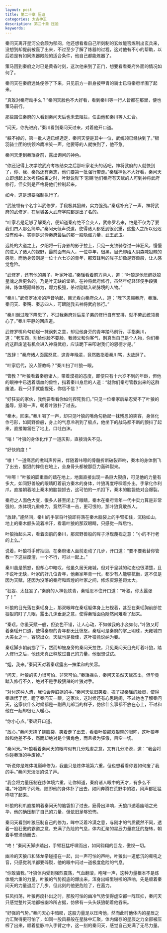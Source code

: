 ```yaml
---
layout: post
title: 第二十章 压迫
categories: 太古神王
description: 第二十章 压迫
keywords:
---
```


秦问天离开星河公会颇为郁闷，他还想看看自己所刻制的玄纹能否炼制出玄兵来，没想到却提前被轰了出来，不过至少了解了炼器的过程，这对他有不小的帮助，以后若是有如同炼器殿般的适合条件，他自己都能炼器了。

策马回到秦府之时已是黄昏时刻，这次他来到了正门，想要看看秦府外面的情况如何了。

秦问天在秦府远处便停了下来，只见前方一群身披甲胄的骑士已将秦府半围了起来。

“真敢对秦府动手么？”秦问天脸色不大好看，看到秦川等一行人皆都在那里，便也策马前行。

那些围住秦府的人看到秦问天后也未去阻拦，任由他和秦川等人汇合。

“问天，你先进府。”秦川看到秦问天过来，对着他开口道。

“躲不掉的，第一批人选已经选定，秦问天便是其中一位，武统领已经快到了。”银羽骑士团的统领冷鹰冷笑一声，他要等的人就快到了，他不急。

秦问天走到秦瑶身前，露出询问的神色。

“你还记得上次学院武府考核结束之后那叶家老头的话吧，神将武府的人就快到了，你、我、秦殇还有秦志，他们要第一批强行带走。”秦瑶神色不大好看，秦问天立即想起上次考核结束之时，叶默说陛下‘恩赐’他们秦府有天赋的人可到神将武府修行，但实则是严格将他们控制起来。

如今，这是想要强制执行了。

“武统领有个名字叫武修罗，手段极其狠辣，实力强劲。”秦瑶补充了一声，神将武府的武修罗，在皇城各大武府学院都是出了名的。

“叶家若是足够了解秦府，便知道秦府绝不会交人，武修罗若来，怕是不仅为了要我们四人那么简单。”秦问天低声说道，使得诸人都感到很沉重，这些人之所以迟迟没有动手，实则是忌惮秦府最后的那一股隐藏力量，武王武卫。

远处的大道之上，夕阳将一行身影的影子拉上，只见一支铁骑卷过一阵狂风，慢慢的进入了诸人的视野，最前面有两人，一位中年，很黑，目光却给人阴森喊狠辣的感觉，而他身旁则是一位十六七岁的青年，那双锋利的眸子却像是野兽般，让人感觉危险。

“武修罗，还有他的弟子，叶家叶狼。”秦瑶看着前方两人，道：“叶狼是他觉醒妖狼星魂之后更名的，乃是叶无缺的堂弟，在神将武府修行，虽然年纪轻轻便手段狠辣，炼体境巅峰修为，爆力极强，杀过刚踏入轮脉境的人物。”

“秦川。”武修罗冰冷的声音响起，目光看向秦府众人，道：“陛下恩赐秦府，秦瑶、秦问天、秦殇、秦志四人，可跟随我去神将武府修行。”

“秦川谢过陛下隆恩了，不过我秦府对后辈子弟的修行自有安排，就不劳武统领费心了。”秦川平静的回应道。

武修罗嘴角勾勒起一抹讽刺之意，却见他身旁的青年踏马前行，手指秦川，道：“老东西，别给你脸不要脸，我师父和你客气，别真当自己是个人物，你们秦府这群废渣有机会进入神将武府，应该跪下来叩谢我们的恩德才是。”

“放肆！”秦府诸人面露怒意，这青年晚辈，竟然敢指着秦川骂，太放肆了。

“叶家后代，没人管教吗？”秦川扫了叶狼一眼。

“管教？”叶狼看着秦府诸人，带着漠视的态度，即便只有十六岁不到的年龄，但他的眼神中已透着嗜血的兽性，指着秦川身后的人道：“就你们秦府管教出来的这群废渣，我一只手就能捏死，你信不信？”

“好狂妄的家伙，我倒要看看你如何捏死我们。”只见一位秦家后辈忍受不了叶狼的羞辱，怒喝一声，朝着叶狼扑了过去。

“秦木，回来。”秦川喝了一声，却只见叶狼的嘴角勾勒起一抹残忍的笑容，身体化作弓形，如同野兽般，身上的气息冷冽到了极点，他坐下的战马都不断的颤抖了起来，直接匍匐在了地上，口吐白沫。

“嗡！”叶狼的身体化作了一道灰影，直接消失不见。

“好快的度！”

“嗷！”一道痛苦的嗷叫声传来，伴随着咔嚓的骨骼折断破裂声响，秦木的身体倒飞了出去，狠狠的摔倒在地上，全身骨头都被那巨力轰碎裂来。

“咔嚓！”叶狼的脚重重的踏在地上，地面直接出现一条巨大裂痕，可见他的力量有多大，如同野兽般的眼睛盯着前方秦木的身体，叶狼再度呼啸着扑出，手掌化作利爪，直接朝着地上秦木的脑袋抓去，这可怕的一爪扣下，秦木的脑袋绝对会爆裂。

秦府之人面色大变，很多人甚至闭上了眼睛，秦木在秦府青年一代中实力算是非常强的，炼体境九重修为，竟然不堪一击，更可恨的，那叶狼竟敢杀人。

“放肆。”遽然间，秦川的手掌将叶狼即将落在秦木脑袋上的手臂扣住，沉稳如山，地上的秦木额头流着冷汗，看着叶狼的那双眼睛，只感觉一阵后怕。

叶狼抬起头来，看着面前的秦川，那双野兽般的眸子浮现蔑视之意：“小的不行老的上么。”

说着，叶狼将手臂抽回，在秦府诸人面前走动了几步，开口道：“要不要我替你管教一下这些废渣，一个不行，可以一起上。”

秦川虽是愤怒，但却心中暗叹，他虽久居天雍城，但对于皇城的动态也很清楚，且不说叶无缺，叶家的好几位青年，他秦家年青一代，都少有人能够抗衡，这不仅是因为天赋，还因为没落的秦府和辉煌的叶家之间，修炼资源差距太大。

“狂妄、太狂妄了。”秦府的人神色铁青，秦瑶忍不住开口道：“叶狼，你太嚣张了！”

叶狼的目光落在秦瑶身上，那双眼眸在秦瑶躯体身上扫视着，甚至在秦瑶胸前部位狠狠的盯了几眼，露出几沫垂涎之意，使得秦瑶面色陡然间难看了起来。

“秦瑶，你虽天赋一般，但姿色不错，让人心动，不如做我的小妾如何。”叶狼又盯着秦瑶开口道，使得秦府的青年都无比愤怒，秦瑶可是秦府的掌上明珠，天雍城四大美女之一，容貌出众，天赋也是极佳，这叶狼竟说纳为妾。

秦瑶脚步朝前挪了下，然而却被身旁的秦问天拉住，只见秦问天目光盯着叶狼，踏入修行之后，他还未真正释放过自己的力量，他很想试试。

“姐，我来。”秦问天对着秦瑶露出一抹柔和的笑容。

“问天，叶狼的实力很可怕、非常可怕。”秦瑶摇头，秦问天虽然天赋杰出，但毕竟踏入修行不久，绝对不是手段狠辣的叶狼对手。

“对付这种人渣，我怕会弄脏姐的手。”秦问天依旧笑着，捏了捏秦瑶的脸蛋，使得秦瑶愣了愣，瞪了秦问天一眼，这家伙，这时候还有心思瞎闹，不过她也了解秦问天，这家伙什么时候都是一副吊儿郎当的样子，仿佛什么事都不放在心上，不过和他在一起却很让人暖心。

“你小心点。”秦瑶开口道。

“放心。”秦问天挠了挠脑袋，笑着走了出去，看着叶狼那双狠辣的眼眸，这叶狼年龄和他差不多，然而却绝对是个狠角色，而且极为狂傲，目空一切。

“秦问天。”叶狼看着秦问天的眼眸似有几分戏虐之意，又有几分冷漠，道：“我会将你碰秦瑶的手废掉。”

“听说你是炼体境巅峰修为，我虽只是炼体境第六重，但也想看看你要如何废了我的手。”秦问天淡淡的说了声。

“我会将力量压制在炼体境六重，让你知道，秦府诸人眼中的天才，有多么不堪。”叶狼眸子闪烁，随即他的身体扑了出去，如同奔腾在荒野中的狼，风声都狂猛呼啸了起来。

叶狼的利爪直接朝着秦问天的脑袋扣了过去，筋骨出淬响，天狼爪透着幽暗之光华，他的确压制了自己的力量，但依旧足够恐怖。

秦问天看到叶狼压制自己的修为，眸中泛着冷漠之意，与刚才的气质截然不同，透着一股狂傲的霸道之意，充满了危险的气息，体内汇聚的星辰力量疯狂的旋转，朝着手臂涌动而去。

“咚！”秦问天脚步踏出，手臂狂猛呼啸而出，如同翱翔的巨龙，傲视一切。

幽冷的天狼爪和降龙拳碰撞在一起，出一声可怕的声响，叶狼出一道低沉的嘶吼之音，只感觉利爪都要碎裂，他的眼中闪过一道极度危险的气息。

“你敢骗我。”叶狼体内受到强烈震荡，气血翻滚，咆哮一声，这种力量根本不是炼体境六重的力量，叶狼的气势彻底的爆出来，浑身出噼里啪啦的声响，先是顺着秦问天的力量退后了几步，但此刻的他更危险了，在蓄力。

狂风扫荡，叶狼再度扑出之时，那股可怕的幽冷气势使得虚空都一阵压抑，秦问天只感觉整片天地都被幽冷所占据，仿佛有一头头妖狼朝着他吞来。

“好强的气势。”秦问天心中暗叹，这股力量足以压垮他，然而此时他体内的星辰之力汇聚得更可怕了，如同一股风暴般在星脉中汇聚，体内储存的星辰之力全部被压榨了出来，顺着星脉冲入手臂之中，这一刻的秦问天，感觉自己充满了无尽力量。
